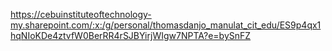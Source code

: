https://cebuinstituteoftechnology-my.sharepoint.com/:x:/g/personal/thomasdanjo_manulat_cit_edu/ES9p4qx1hqNIoKDe4ztvfW0BerRR4rSJBYirjWIgw7NPTA?e=bySnFZ
